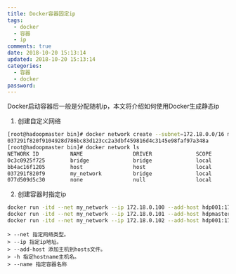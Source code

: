 ```yaml
---
title: Docker容器固定ip
tags:
  - docker
  - 容器
  - ip
comments: true
date: 2018-10-20 15:13:14
updated: 2018-10-20 15:13:14
categories: 
  - 容器
  - docker
password:
---
```

Docker启动容器后一般是分配随机ip，本文将介绍如何使用Docker生成静态ip
<!-- more -->
1. 创建自定义网络
```bash
[root@hadoopmaster bin]# docker network create --subnet=172.18.0.0/16 my_network
037291f820f9104928d786bc83d123cc2a3dbf459816d4c3145e98faf97a348a
[root@hadoopmaster bin]# docker network ls
NETWORK ID          NAME                DRIVER              SCOPE
0c3c0925f725        bridge              bridge              local
bb4ac16f1205        host                host                local
037291f820f9        my_network          bridge              local
077d509d5c30        none                null                local
```

2. 创建容器时指定ip
```bash
docker run -itd --net my_network --ip 172.18.0.100 --add-host hdp001:172.18.0.101 --add-host hdp002:172.18.0.102 -h hdpmaster --name hdpmaster -p 8088:8088 -p 50070:50070 cyanidehm/hadoop:0.3 /bin/bash
docker run -itd --net my_network --ip 172.18.0.101 --add-host hdpmaster:172.18.0.100 --add-host hdp002:172.18.0.102 -h hdp001 --name hdp001 cyanidehm/hadoop:0.3 /bin/bash
docker run -itd --net my_network --ip 172.18.0.102 --add-host hdp001:172.18.0.101 --add-host hdpmaster:172.18.0.100 -h hdp002 --name hdp002 cyanidehm/hadoop:0.3 /bin/bash
```
    > --net 指定网络类型。
    > --ip 指定ip地址。
    > --add-host 添加主机到hosts文件。
    > -h 指定hostname主机名。
    > --name 指定容器名称
